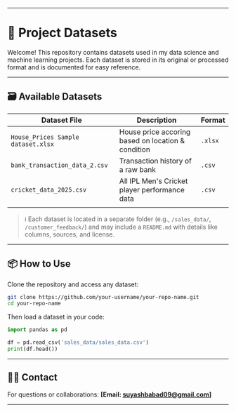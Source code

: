

---

# 📁 Project Datasets

Welcome! This repository contains datasets used in my data science and machine learning projects. Each dataset is stored in its original or processed format and is documented for easy reference.

---

## 🗃️ Available Datasets

| Dataset File             | Description                               | Format  |
| ------------------------ | ----------------------------------------- | ------- |
| `House_Prices Sample dataset.xlsx`         | House price accoring based on location & condition | `.xlsx`  |
| `bank_transaction_data_2.csv` | Transaction history of a raw bank | `.csv` |
| `cricket_data_2025.csv`      | All IPL Men's Cricket player performance data  | `.csv` |
| |  |   |

> ℹ️ Each dataset is located in a separate folder (e.g., `/sales_data/`, `/customer_feedback/`) and may include a `README.md` with details like columns, sources, and license.

---

## 📦 How to Use

Clone the repository and access any dataset:

```bash
git clone https://github.com/your-username/your-repo-name.git
cd your-repo-name
```

Then load a dataset in your code:

```python
import pandas as pd

df = pd.read_csv('sales_data/sales_data.csv')
print(df.head())
```

---

## 🙋‍♂️ Contact

For questions or collaborations: **[Email: suyashbabad09@gmail.com]**

---

